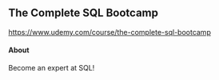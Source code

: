 ## The Complete SQL Bootcamp

https://www.udemy.com/course/the-complete-sql-bootcamp

#### About

Become an expert at SQL!


